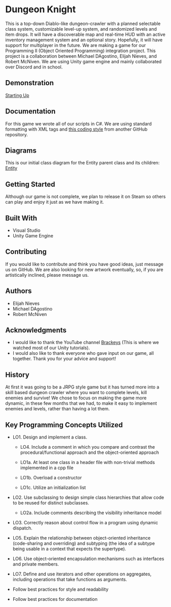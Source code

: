 ﻿# Dungeon Knight
This is a top-down Diablo-like dungeon-crawler with a planned selectable class system, customizable level-up system, and randomized levels and item drops. It will have a discoverable map and real-time HUD with an active inventory management system and an optional story. Hopefully, it will have support for multiplayer in the future. We are making a game for our Programming II (Object Oriented Programming) integration project. This project is a collaboration between Michael DAgostino, Elijah Nieves, and Robert McNiven. We are using Unity game engine and mainly collaborated over Discord and in school.


## Demonstration
[Starting Up](COP3003-Integration-Project/ReadmeImages/giphy.mp4)


## Documentation
For this game we wrote all of our scripts in C#. We are using standard formatting with XML tags and [this coding style](https://github.com/dotnet/runtime/blob/main/docs/coding-guidelines/coding-style.md) from another GitHub repository.


## Diagrams
This is our initial class diagram for the Entity parent class and its children:
[Entity](ReadmeImages/BeginningClassDiagram.PNG)


## Getting Started
Although our game is not complete, we plan to release it on Steam so others can play and enjoy it just as we have making it.


## Built With

 - Visual Studio
 - Unity Game Engine

## Contributing
If you would like to contribute and think you have good ideas, just message us on GitHub. We are also looking for new artwork eventually, so, if you are artistically inclined, please message us.


## Authors

 - Elijah Nieves
 - Michael DAgostino
 - Robert McNiven


## Acknowledgments

 - I would like to thank the YouTube channel [Brackeys](https://www.youtube.com/channel/UCYbK_tjZ2OrIZFBvU6CCMiA) (This is where we watched most of our Unity tutorials).
 - I would also like to thank everyone who gave input on our game, all together. Thank you for your advice and support!

## History
At first it was going to be a JRPG style game but it has turned more into a skill based dungeon crawler where you want to complete levels, kill enemies and survive! We chose to focus on making the game more dynamic, in these few months that we had, to make it easy to implement enemies and levels, rather than having a lot them.



## Key Programming Concepts Utilized
-   LO1. Design and implement a class.
    
    -   LO4. Include a comment in which you compare and contrast the procedural/functional approach and the object-oriented approach
        
    -   LO1a. At least one class in a header file with non-trivial methods implemented in a cpp file
        
    -   LO1b. Overload a constructor
        
    -   LO1c. Utilize an initialization list
        
-   LO2. Use subclassing to design simple class hierarchies that allow code to be reused for distinct subclasses.
    
    -   LO2a. Include comments describing the visibility inheritance model
        
-   LO3. Correctly reason about control flow in a program using dynamic dispatch.
    
-   LO5. Explain the relationship between object-oriented inheritance (code-sharing and overriding) and subtyping (the idea of a subtype being usable in a context that expects the supertype).
    
-   LO6. Use object-oriented encapsulation mechanisms such as interfaces and private members.
    
-   LO7. Define and use iterators and other operations on aggregates, including operations that take functions as arguments.
    
-   Follow best practices for style and readability
    
-   Follow best practices for documentation

